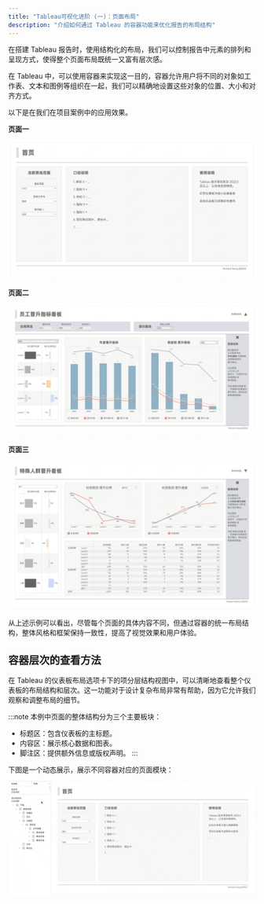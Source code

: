 ```yaml
---
title: "Tableau可视化进阶 (一)：页面布局"
description: "介绍如何通过 Tableau 的容器功能来优化报告的布局结构"
---
```


在搭建 Tableau 报告时，使用结构化的布局，我们可以控制报告中元素的排列和呈现方式，使得整个页面布局既统一又富有层次感。

在 Tableau 中，可以使用容器来实现这一目的，容器允许用户将不同的对象如工作表、文本和图例等组织在一起，我们可以精确地设置这些对象的位置、大小和对齐方式。

以下是在我们在项目案例中的应用效果。

**页面一**

![tableau_layout_1](../../../../assets/visualization/tableau_layout_1.png)

**页面二**

![tableau_layout_2](../../../../assets/visualization/tableau_layout_2.png)

**页面三**

![tableau_layout_3](../../../../assets/visualization/tableau_layout_3.png)

从上述示例可以看出，尽管每个页面的具体内容不同，但通过容器的统一布局结构，整体风格和框架保持一致性，提高了视觉效果和用户体验。

## 容器层次的查看方法

在 Tableau 的仪表板布局选项卡下的项分层结构视图中，可以清晰地查看整个仪表板的布局结构和层次。这一功能对于设计复杂布局非常有帮助，因为它允许我们观察和调整布局的细节。

:::note
本例中页面的整体结构分为三个主要板块：

- 标题区：包含仪表板的主标题。
- 内容区：展示核心数据和图表。
- 脚注区：提供额外信息或版权声明。
:::

下图是一个动态展示，展示不同容器对应的页面模块：

![tableau_layout_4](../../../../assets/visualization/tableau_layout_4.gif)

